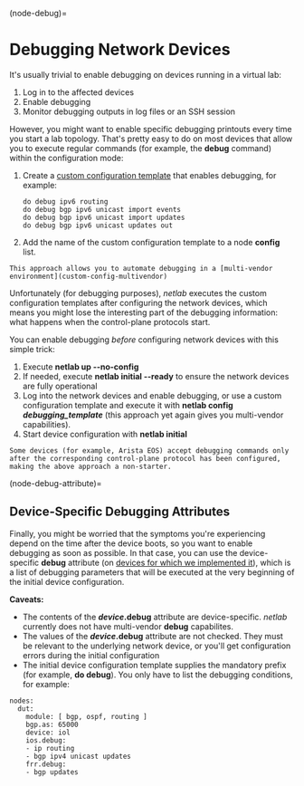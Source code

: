 (node-debug)=
# Debugging Network Devices

It's usually trivial to enable debugging on devices running in a virtual lab:

1. Log in to the affected devices
2. Enable debugging
3. Monitor debugging outputs in log files or an SSH session

However, you might want to enable specific debugging printouts every time you start a lab topology. That's pretty easy to do on most devices that allow you to execute regular commands (for example, the **debug** command) within the configuration mode:

1. Create a [custom configuration template](custom-config) that enables debugging, for example:

   ```
   do debug ipv6 routing
   do debug bgp ipv6 unicast import events
   do debug bgp ipv6 unicast import updates
   do debug bgp ipv6 unicast updates out
   ```

2. Add the name of the custom configuration template to a node **config** list.

```{tip}
This approach allows you to automate debugging in a [multi-vendor environment](custom-config-multivendor)
```

Unfortunately (for debugging purposes), _netlab_ executes the custom configuration templates after configuring the network devices, which means you might lose the interesting part of the debugging information: what happens when the control-plane protocols start.

You can enable debugging *before* configuring network devices with this simple trick:

1. Execute **netlab up --no-config**
2. If needed, execute **netlab initial --ready** to ensure the network devices are fully operational
3. Log into the network devices and enable debugging, or use a custom configuration template and execute it with **netlab config _debugging_template_** (this approach yet again gives you multi-vendor capabilities).
4. Start device configuration with **netlab initial**

```{warning}
Some devices (for example, Arista EOS) accept debugging commands only after the corresponding control-plane protocol has been configured, making the above approach a non-starter.
```

(node-debug-attribute)=
## Device-Specific Debugging Attributes

Finally, you might be worried that the symptoms you're experiencing depend on the time after the device boots, so you want to enable debugging as soon as possible. In that case, you can use the device-specific **debug** attribute (on [devices for which we implemented it](platform-initial-extra)), which is a list of debugging parameters that will be executed at the very beginning of the initial device configuration.

**Caveats:**

* The contents of the **_device_.debug** attribute are device-specific. *netlab* currently does not have multi-vendor **debug** capabilites.
* The values of the **_device_.debug** attribute are not checked. They must be relevant to the underlying network device, or you'll get configuration errors during the initial configuration
* The initial device configuration template supplies the mandatory prefix (for example, **do debug**). You only have to list the debugging conditions, for example:

```
nodes:
  dut:
    module: [ bgp, ospf, routing ]
    bgp.as: 65000
    device: iol
    ios.debug:
    - ip routing
    - bgp ipv4 unicast updates
    frr.debug:
    - bgp updates
```
